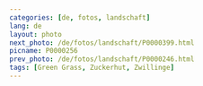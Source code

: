 ```yaml
---
categories: [de, fotos, landschaft]
lang: de
layout: photo
next_photo: /de/fotos/landschaft/P0000399.html
picname: P0000256
prev_photo: /de/fotos/landschaft/P0000246.html
tags: [Green Grass, Zuckerhut, Zwillinge]
---
```

